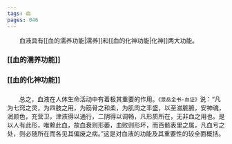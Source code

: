```yaml
---
tags: 血
pages: 046
---
```

&emsp;&emsp;血液具有[[血的濡养功能|濡养]]和[[血的化神功能|化神]]两大功能。

### [[血的濡养功能]]
### [[血的化神功能]]

### 
&emsp;&emsp;总之，血液在人体生命活动中有着极其重要的作用。`《景岳全书·血证》`说：“凡为七窍之灵，为四肢之用，为筋骨之和柔，为肌肉之丰盛，以至滋脏腑，安神魂，润颜色，充营卫，津液得以通行，二阴得以调畅，凡形质所在，无非血之用也。是以人有此形，唯赖此血，故血衰则形萎，血败则形坏，而百骸表里之属，凡血亏之处，则必随所在而各见其偏废之病。”这是对血液的功能及其重要性的较全面概括。